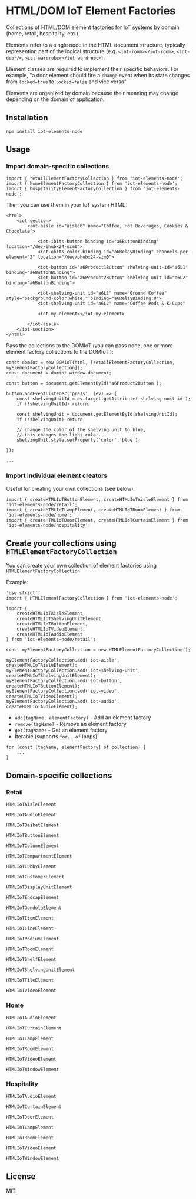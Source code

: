 # HTML/DOM IoT Element Factories

Collections of HTML/DOM element factories for IoT systems by domain (home, retail, hospitality, etc.).

Elements refer to a single node in the HTML document structure, typically representing part of the logical structure (e.g. `<iot-room></iot-room>`, `<iot-door/>`, `<iot-wardrobe></iot-wardrobe>`).

Element classes are required to implement their specific behaviors. For example, "a door element should fire a `change` event when its state changes from `locked=true` to `locked=false` and vice versa".

Elements are organized by domain because their meaning may change depending on the domain of application.

## Installation

```
npm install iot-elements-node
```

## Usage

### Import domain-specific collections

```
import { retailElementFactoryCollection } from 'iot-elements-node';
import { homeElementFactoryCollection } from 'iot-elements-node';
import { hospitalityElementFactoryCollection } from 'iot-elements-node';
```

Then you can use them in your IoT system HTML:
```
<html>
    <iot-section>
        <iot-aisle id="aisle6" name="Coffee, Hot Beverages, Cookies & Chocolate">

            <iot-ibits-button-binding id="a6ButtonBinding" location="/dev/ihubx24-sim0">
            <iot-obits-color-binding id="a6RelayBinding" channels-per-element="2" location="/dev/ohubx24-sim0">

            <iot-button id="a6Product1Button" shelving-unit-id="a6L1" binding="a6ButtonBinding">
            <iot-button id="a6Product2Button" shelving-unit-id="a6L2" binding="a6ButtonBinding">

            <iot-shelving-unit id="a6L1" name="Ground Coffee" style="background-color:white;" binding="a6RelayBinding:0">
            <iot-shelving-unit id="a6L2" name="Coffee Pods & K-Cups" 

            <iot-my-element></iot-my-element>

        </iot-aisle>
    </iot-section>
</html>
```

Pass the collections to the DOMIoT (you can pass none, one or more element factory collections to the DOMIoT.):

```
const domiot = new DOMIoT(html, [retailElementFactoryCollection, myElementFactoryCollection]);
const document = domiot.window.document;

const button = document.getElementById('a6Product2Button');

button.addEventListener('press', (ev) => {
    const shelvingUnitId = ev.target.getAttribute('shelving-unit-id');
    if (!shelvingUnitId) return;

    const shelvingUnit = document.getElementById(shelvingUnitId);
    if (!shelvingUnit) return;

    // change the color of the shelving unit to blue,
    // this changes the light color.
    shelvingUnit.style.setProperty('color','blue');

});

...

```

### Import individual element creators

Useful for creating your own collections (see below).

```
import { createHTMLIoTButtonElement, createHTMLIoTAisleElement } from 'iot-elements-node/retail';
import { createHTMLIoTLampElement, createHTMLIoTRoomElement } from 'iot-elements-node/home';
import { createHTMLIoTDoorElement, createHTMLIoTCurtainElement } from 'iot-elements-node/hospitality';
```

## Create your collections using `HTMLElementFactoryCollection`

You can create your own collection of element factories using `HTMLElementFactoryCollection`

Example:

```
'use strict';
import { HTMLElementFactoryCollection } from 'iot-elements-node';

import {
    createHTMLIoTAisleElement,
    createHTMLIoTShelvingUnitElement,
    createHTMLIoTButtonElement,
    createHTMLIoTVideoElement,
    createHTMLIoTAudioElement
} from 'iot-elements-node/retail';

const myElementFactoryCollection = new HTMLElementFactoryCollection();

myElementFactoryCollection.add('iot-aisle', createHTMLIoTAisleElement);
myElementFactoryCollection.add('iot-shelving-unit', createHTMLIoTShelvingUnitElement);
myElementFactoryCollection.add('iot-button', createHTMLIoTButtonElement);
myElementFactoryCollection.add('iot-video', createHTMLIoTVideoElement);
myElementFactoryCollection.add('iot-audio', createHTMLIoTAudioElement);
```

- `add(tagName, elementFactory)` - Add an element factory
- `remove(tagName)` - Remove an element factory
- `get(tagName)` - Get an element factory
- Iterable (supports `for...of` loops):
```
for (const [tagName, elementFactory] of collection) {
    ...
}
```

## Domain-specific collections

### Retail
`HTMLIoTAisleElement`

`HTMLIoTAudioElement`

`HTMLIoTBasketElement`

`HTMLIoTButtonElement`

`HTMLIoTColumnElement`

`HTMLIoTCompartmentElement`

`HTMLIoTCubbyElement`

`HTMLIoTCustomerElement`

`HTMLIoTDisplayUnitElement`

`HTMLIoTEndcapElement`

`HTMLIoTGondolaElement`

`HTMLIoTItemElement`

`HTMLIoTLineElement`

`HTMLIoTPodiumElement`

`HTMLIoTRoomElement`

`HTMLIoTShelfElement`

`HTMLIoTShelvingUnitElement`

`HTMLIoTTileElement`

`HTMLIoTVideoElement`

### Home
`HTMLIoTAudioElement`

`HTMLIoTCurtainElement`

`HTMLIoTLampElement`

`HTMLIoTRoomElement`

`HTMLIoTVideoElement`

`HTMLIoTWindowElement`

### Hospitality
`HTMLIoTAudioElement`

`HTMLIoTCurtainElement`

`HTMLIoTDoorElement`

`HTMLIoTLampElement`

`HTMLIoTRoomElement`

`HTMLIoTVideoElement`

`HTMLIoTWindowElement`

## License

MIT.
